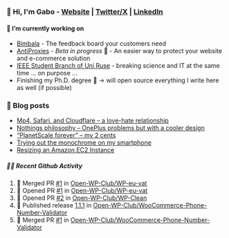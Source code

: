 ### 👋 Hi, I'm Gabo - [Website](https://gkanev.com) | [Twitter/X](https://twitter.com/mrgkanev) | [LinkedIn](https://www.linkedin.com/in/mrgkanev)

#### 🔭 I’m currently working on
- [Bimbala](https://bimbala.com/)  - The feedback board your customers need
- [AntiProxies](https://antiproxies.com/) - *Beta in progress* 🚀 -  An easier way to protect your website and e-commerce solution
- [IEEE Student Branch of Uni Ruse](https://github.com/IEEE-Student-Branch-of-Uni-Ruse) - breaking science and IT at the same time ... on purpose ...
- Finishing my Ph.D. degree 🤔 -> will open source everything I write here as well (if possible)

### 📖 Blog posts
<!-- BLOG-POST-LIST:START -->
- [Mp4, Safari, and Cloudflare – a love-hate relationship](https://gkanev.com/posts/mp4-safari-and-cloudflare-a-love-hate-relationship/)
- [Nothings philosophy – OnePlus problems but with a cooler design](https://gkanev.com/posts/nothings-philosophy-oneplus-problems-but-with-a-cooler-design/)
- [“PlanetScale forever” – my 2 cents](https://gkanev.com/posts/planetscale-forever-my-2-cents/)
- [Trying out the monochrome on my smartphone](https://gkanev.com/posts/trying-out-the-monochrome-on-my-smartphone/)
- [Resizing an Amazon EC2 Instance](https://gkanev.com/posts/resizing-an-amazon-ec2-instance/)
<!-- BLOG-POST-LIST:END -->

##### 🧑‍💻 Recent Github Activity

<!--START_SECTION:activity-->
1. 🎉 Merged PR [#1](https://github.com/Open-WP-Club/WP-eu-vat/pull/1) in [Open-WP-Club/WP-eu-vat](https://github.com/Open-WP-Club/WP-eu-vat)
2. 💪 Opened PR [#1](https://github.com/Open-WP-Club/WP-eu-vat/pull/1) in [Open-WP-Club/WP-eu-vat](https://github.com/Open-WP-Club/WP-eu-vat)
3. 💪 Opened PR [#2](https://github.com/Open-WP-Club/WP-Clean/pull/2) in [Open-WP-Club/WP-Clean](https://github.com/Open-WP-Club/WP-Clean)
4. 🚀 Published release [1.1.1](https://github.com/Open-WP-Club/WooCommerce-Phone-Number-Validator/releases/tag/1.1.1) in [Open-WP-Club/WooCommerce-Phone-Number-Validator](https://github.com/Open-WP-Club/WooCommerce-Phone-Number-Validator)
5. 🎉 Merged PR [#1](https://github.com/Open-WP-Club/WooCommerce-Phone-Number-Validator/pull/1) in [Open-WP-Club/WooCommerce-Phone-Number-Validator](https://github.com/Open-WP-Club/WooCommerce-Phone-Number-Validator)
<!--END_SECTION:activity-->
